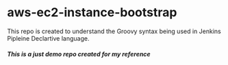 # aws-ec2-instance-bootstrap

This repo is created to understand the Groovy syntax being used in Jenkins Pipleine Declartive language.

##### This is a just demo repo created for my reference #####
